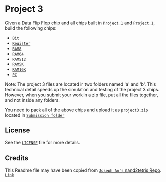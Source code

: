 # Project 3

Given a Data Flip Flop chip and all chips built in [`Project 1`](../week01/README.md) and [`Project 1`](../week02/README.md), build the following chips:

* [`Bit`](./a/Bit.hdl)
* [`Register`](./a/Register.hdl)
* [`RAM8`](./a/RAM8.hdl)
* [`RAM64`](./b/RAM64.hdl)
* [`RAM512`](./b/RAM512.hdl)
* [`RAM5K`](./b/RAM5K.hdl)
* [`RAM16K`](./b/RAM16K.hdl)
* [`PC`](./a/PC.hdl)

Note: The project 3 files are located in two folders named 'a' and 'b'. This technical detail speeds up the simulation and testing of the project 3 chips. However, when you submit your work in a zip file, put all the files together, and not inside any folders. 

You need to pack all of the above chips and upload it as [`project3.zip`](./Submission/project3.zip) located in [`Submission folder`](./Submission)


## License

See the [`LICENSE`](/LICENSE) file for more details.

## Credits

This Readme file may have been copied from [`Joseph An's` ](https://github.com/josephan)[nand2tetris Repo](https://github.com/josephan/nand2tetris). [`Link`](https://github.com/josephan/nand2tetris/master/README.md)
